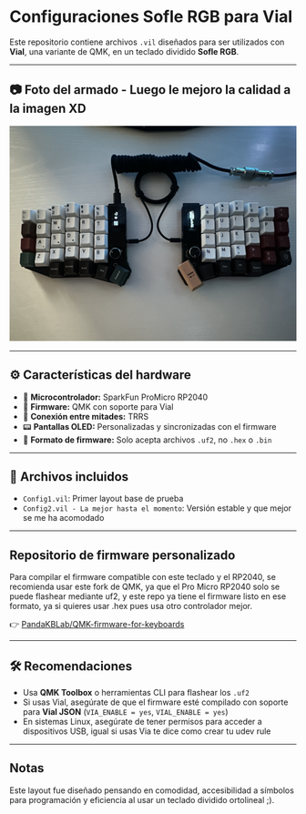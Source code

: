 # Configuraciones Sofle RGB para Vial

Este repositorio contiene archivos `.vil` diseñados para ser utilizados con **Vial**, una variante de QMK, en un teclado dividido **Sofle RGB**.

---

## 📷 Foto del armado - Luego le mejoro la calidad a la imagen XD

![Sofle teclado](sofle.jpeg)

---

## ⚙️ Características del hardware

- 🔌 **Microcontrolador:** SparkFun ProMicro RP2040
- 🧠 **Firmware:** QMK con soporte para Vial
- 🔁 **Conexión entre mitades:** TRRS
- 📟 **Pantallas OLED:** Personalizadas y sincronizadas con el firmware
- 💾 **Formato de firmware:** Solo acepta archivos `.uf2`, no `.hex` o `.bin`

---

## 🧩 Archivos incluidos

- `Config1.vil`: Primer layout base de prueba
- `Config2.vil - La mejor hasta el momento`: Versión estable y que mejor se me ha acomodado

---

## Repositorio de firmware personalizado

Para compilar el firmware compatible con este teclado y el RP2040, se recomienda usar este fork de QMK, ya que el Pro Micro RP2040 solo se puede flashear mediante uf2, y este repo ya tiene el firmware listo en ese formato, ya si quieres usar .hex pues usa otro controlador mejor.

👉 [PandaKBLab/QMK-firmware-for-keyboards](https://github.com/PandaKBLab/QMK-firmware-for-keyboards)

---

## 🛠️ Recomendaciones

- Usa **QMK Toolbox** o herramientas CLI para flashear los `.uf2`
- Si usas Vial, asegúrate de que el firmware esté compilado con soporte para **Vial JSON** (`VIA_ENABLE = yes`, `VIAL_ENABLE = yes`)
- En sistemas Linux, asegúrate de tener permisos para acceder a dispositivos USB, igual si usas Via te dice como crear tu udev rule 

---

## Notas

Este layout fue diseñado pensando en comodidad, accesibilidad a símbolos para programación y eficiencia al usar un teclado dividido ortolineal ;).
